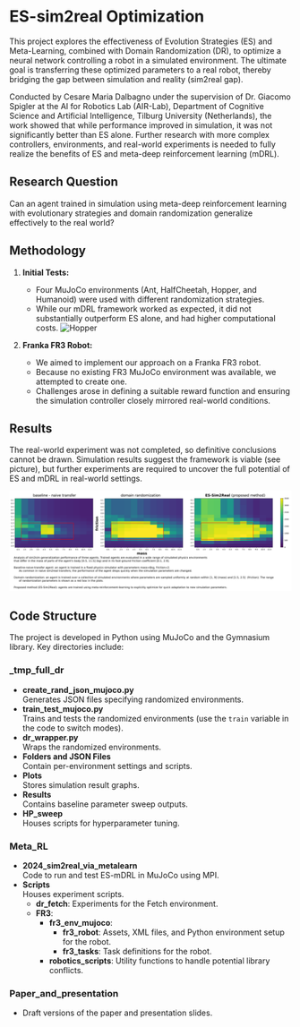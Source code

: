 # ES-sim2real Optimization

This project explores the effectiveness of Evolution Strategies (ES) and Meta-Learning, combined with Domain Randomization (DR), to optimize a neural network controlling a robot in a simulated environment. The ultimate goal is transferring these optimized parameters to a real robot, thereby bridging the gap between simulation and reality (sim2real gap).

Conducted by Cesare Maria Dalbagno under the supervision of Dr. Giacomo Spigler at the AI for Robotics Lab (AIR-Lab), Department of Cognitive Science and Artificial Intelligence, Tilburg University (Netherlands), the work showed that while performance improved in simulation, it was not significantly better than ES alone. Further research with more complex controllers, environments, and real-world experiments is needed to fully realize the benefits of ES and meta-deep reinforcement learning (mDRL).

## Research Question
Can an agent trained in simulation using meta-deep reinforcement learning with evolutionary strategies and domain randomization generalize effectively to the real world?

## Methodology
1. **Initial Tests:**  
   - Four MuJoCo environments (Ant, HalfCheetah, Hopper, and Humanoid) were used with different randomization strategies.  
   - While our mDRL framework worked as expected, it did not substantially outperform ES alone, and had higher computational costs.
   ![Hopper](artificial-cesare\ES-Sim2real\Paper_and_presentation\hopper.gif)

2. **Franka FR3 Robot:**  
   - We aimed to implement our approach on a Franka FR3 robot.  
   - Because no existing FR3 MuJoCo environment was available, we attempted to create one.  
   - Challenges arose in defining a suitable reward function and ensuring the simulation controller closely mirrored real-world conditions.
   

## Results
The real-world experiment was not completed, so definitive conclusions cannot be drawn. Simulation results suggest the framework is viable (see picture), but further experiments are required to uncover the full potential of ES and mDRL in real-world settings.

![Alt text](Paper_and_presentation\es_sim2real_preliminary.png)

## Code Structure
The project is developed in Python using MuJoCo and the Gymnasium library. Key directories include:

### _tmp_full_dr
- **create_rand_json_mujoco.py**  
  Generates JSON files specifying randomized environments.
- **train_test_mujoco.py**  
  Trains and tests the randomized environments (use the `train` variable in the code to switch modes).
- **dr_wrapper.py**  
  Wraps the randomized environments.
- **Folders and JSON Files**  
  Contain per-environment settings and scripts.
- **Plots**  
  Stores simulation result graphs.
- **Results**  
  Contains baseline parameter sweep outputs.
- **HP_sweep**  
  Houses scripts for hyperparameter tuning.

### Meta_RL
- **2024_sim2real_via_metalearn**  
  Code to run and test ES-mDRL in MuJoCo using MPI.
- **Scripts**  
  Houses experiment scripts.  
  - **dr_fetch**: Experiments for the Fetch environment.  
  - **FR3**:
    - **fr3_env_mujoco**:  
      - **fr3_robot**: Assets, XML files, and Python environment setup for the robot.  
      - **fr3_tasks**: Task definitions for the robot.  
    - **robotics_scripts**: Utility functions to handle potential library conflicts.

### Paper_and_presentation
- Draft versions of the paper and presentation slides.
